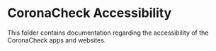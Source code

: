 # CoronaCheck Accessibility

This folder contains documentation regarding the accessibility of the CoronaCheck apps and websites.